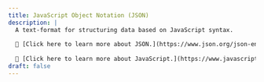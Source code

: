```yaml
---
title: JavaScript Object Notation (JSON)
description: |
  A text-format for structuring data based on JavaScript syntax.
  
  🔗 [Click here to learn more about JSON.](https://www.json.org/json-en.html)
  
  🔗 [Click here to learn more about JavaScript.](https://www.javascript.com/)
draft: false
---
```


